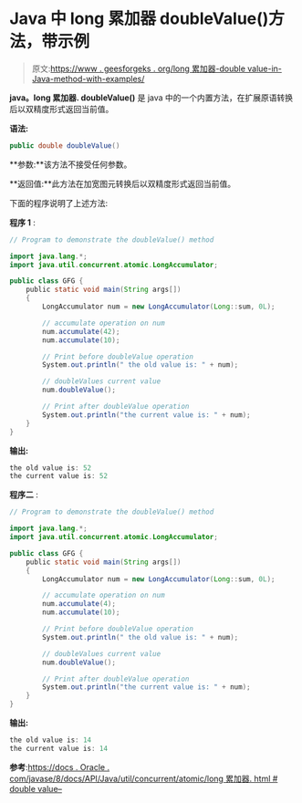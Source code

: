 # Java 中 long 累加器 doubleValue()方法，带示例

> 原文:[https://www . geesforgeks . org/long 累加器-double value-in-Java-method-with-examples/](https://www.geeksforgeeks.org/longaccumulator-doublevalue-method-in-java-with-examples/)

**java。long 累加器. doubleValue()** 是 java 中的一个内置方法，在扩展原语转换后以双精度形式返回当前值。

**语法:**

```java
public double doubleValue()

```

**参数:**该方法不接受任何参数。

**返回值:**此方法在加宽图元转换后以双精度形式返回当前值。

下面的程序说明了上述方法:

**程序 1** :

```java
// Program to demonstrate the doubleValue() method

import java.lang.*;
import java.util.concurrent.atomic.LongAccumulator;

public class GFG {
    public static void main(String args[])
    {
        LongAccumulator num = new LongAccumulator(Long::sum, 0L);

        // accumulate operation on num
        num.accumulate(42);
        num.accumulate(10);

        // Print before doubleValue operation
        System.out.println(" the old value is: " + num);

        // doubleValues current value
        num.doubleValue();

        // Print after doubleValue operation
        System.out.println("the current value is: " + num);
    }
}
```

**输出:**

```java
the old value is: 52
the current value is: 52

```

**程序二** :

```java
// Program to demonstrate the doubleValue() method

import java.lang.*;
import java.util.concurrent.atomic.LongAccumulator;

public class GFG {
    public static void main(String args[])
    {
        LongAccumulator num = new LongAccumulator(Long::sum, 0L);

        // accumulate operation on num
        num.accumulate(4);
        num.accumulate(10);

        // Print before doubleValue operation
        System.out.println(" the old value is: " + num);

        // doubleValues current value
        num.doubleValue();

        // Print after doubleValue operation
        System.out.println("the current value is: " + num);
    }
}
```

**输出:**

```java
the old value is: 14
the current value is: 14

```

**参考**:[https://docs . Oracle . com/javase/8/docs/API/Java/util/concurrent/atomic/long 累加器. html # double value–](https://docs.oracle.com/javase/8/docs/api/java/util/concurrent/atomic/LongAccumulator.html#doubleValue--)